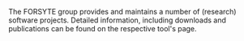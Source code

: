 ---
---
<p>The FORSYTE group provides and maintains a number of (research) software projects. Detailed information, including downloads and publications can be found on the respective tool's page.</p>